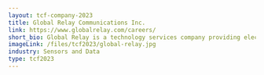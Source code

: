 ```yaml
---
layout: tcf-company-2023
title: Global Relay Communications Inc.
link: https://www.globalrelay.com/careers/
short_bio: Global Relay is a technology services company providing electronic archiving, instant messaging, compliance and supervision services with a focus on highly regulated industries.
imageLink: /files/tcf2023/global-relay.jpg
industry: Sensors and Data
type: tcf2023
---
```

